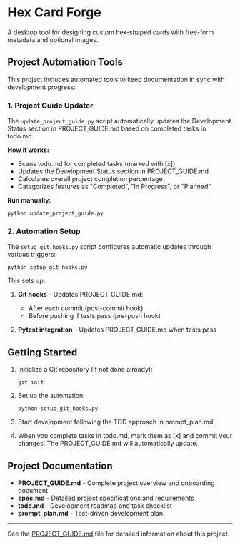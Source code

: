 # Hex Card Forge

A desktop tool for designing custom hex-shaped cards with free-form metadata and optional images.

## Project Automation Tools

This project includes automated tools to keep documentation in sync with development progress:

### 1. Project Guide Updater

The `update_project_guide.py` script automatically updates the Development Status section in PROJECT_GUIDE.md based on completed tasks in todo.md.

**How it works:**
- Scans todo.md for completed tasks (marked with [x])
- Updates the Development Status section in PROJECT_GUIDE.md
- Calculates overall project completion percentage
- Categorizes features as "Completed", "In Progress", or "Planned"

**Run manually:**
```
python update_project_guide.py
```

### 2. Automation Setup

The `setup_git_hooks.py` script configures automatic updates through various triggers:

```
python setup_git_hooks.py
```

This sets up:

1. **Git hooks** - Updates PROJECT_GUIDE.md:
   - After each commit (post-commit hook)
   - Before pushing if tests pass (pre-push hook)

2. **Pytest integration** - Updates PROJECT_GUIDE.md when tests pass

## Getting Started

1. Initialize a Git repository (if not done already):
   ```
   git init
   ```

2. Set up the automation:
   ```
   python setup_git_hooks.py
   ```

3. Start development following the TDD approach in prompt_plan.md

4. When you complete tasks in todo.md, mark them as [x] and commit your changes. The PROJECT_GUIDE.md will automatically update.

## Project Documentation

- **PROJECT_GUIDE.md** - Complete project overview and onboarding document
- **spec.md** - Detailed project specifications and requirements
- **todo.md** - Development roadmap and task checklist
- **prompt_plan.md** - Test-driven development plan

---

See the [PROJECT_GUIDE.md](PROJECT_GUIDE.md) file for detailed information about this project.
